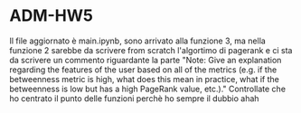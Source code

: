 # ADM-HW5
Il file aggiornato è main.ipynb, sono arrivato alla funzione 3, ma nella funzione 2 sarebbe da scrivere from scratch l'algortimo di pagerank e ci sta da scrivere un commento riguardante la parte "Note: Give an explanation regarding the features of the user based on all of the metrics (e.g. if the betweenness metric is high, what does this mean in practice, what if the betweenness is low but has a high PageRank value, etc.)." Controllate che ho centrato il punto delle funzioni perchè ho sempre il dubbio ahah
